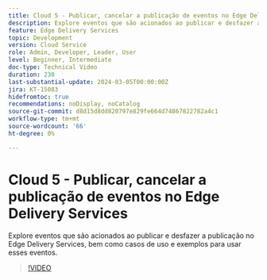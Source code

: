 ```yaml
---
title: Cloud 5 - Publicar, cancelar a publicação de eventos no Edge Delivery Services
description: Explore eventos que são acionados ao publicar e desfazer a publicação no Edge Delivery Services, bem como casos de uso e exemplos para usar esses eventos.
feature: Edge Delivery Services
topic: Development
version: Cloud Service
role: Admin, Developer, Leader, User
level: Beginner, Intermediate
doc-type: Technical Video
duration: 230
last-substantial-update: 2024-03-05T00:00:00Z
jira: KT-15083
hidefromtoc: true
recommendations: noDisplay, noCatalog
source-git-commit: d8d15d8dd820797e829fe664d74867822782a4c1
workflow-type: tm+mt
source-wordcount: '66'
ht-degree: 0%

---
```



# Cloud 5 - Publicar, cancelar a publicação de eventos no Edge Delivery Services

Explore eventos que são acionados ao publicar e desfazer a publicação no Edge Delivery Services, bem como casos de uso e exemplos para usar esses eventos.

>[!VIDEO](https://video.tv.adobe.com/v/3427681?learn=on)
